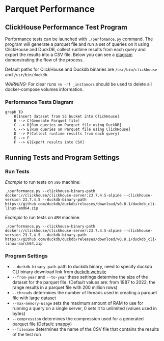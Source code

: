 # Parquet Performance

## ClickHouse Performance Test Program

Performance tests can be launched with `./perfomance.py` command. The program will generate a parquet file and run 
a set of queries on it using ClickHouse and DuckDB, collect runtime results from each query and export the 
results into a CSV file. Below you can see a [diagram](#performance-tests-diagram) demonstrating the flow of the process.

Default paths for ClickHouse and Duckdb binaries are `/usr/bin/clickhouse` and `/usr/bin/duckdb`.

*WARNING:* For clear runs `rm -rf _instances` should be used to delete all docker-compose volumes information.


### Performance Tests Diagram
```mermaid
graph TD
    B[Insert dataset from S3 bucket into ClickHouse]
    B --> C[Generate Parquet file]
    C --> D[Run queries on Parquet file using DuckDB]
    C --> E[Run queries on Parquet file using ClickHouse]
    D --> F[Collect runtime results from each query]
    E --> F
    F --> G[Export results into CSV]
```

## Running Tests and Program Settings

### Run Tests

*Example* to run tests on `x86` machine:

```shell
./performance.py --clickhouse-binary-path docker://clickhouse/clickhouse-server:23.7.4.5-alpine --clickhouse-version 23.7.4.5 --duckdb-binary-path https://github.com/duckdb/duckdb/releases/download/v0.8.1/duckdb_cli-linux-amd64.zip 
```

*Example* to run tests on `ARM` machine:

```shell
./performance.py --clickhouse-binary-path docker://clickhouse/clickhouse-server:23.7.4.5-alpine --clickhouse-version 23.7.4.5 --duckdb-binary-path https://github.com/duckdb/duckdb/releases/download/v0.8.1/duckdb_cli-linux-aarch64.zip 
```

### Program Settings

- `--duckdb-binary-path` path to duckdb binary, need to specify duckdb CLI binary download link from [duckdb website](https://duckdb.org/docs/installation/)
- `--from-year` and `--to-year` these settings determine the size of the dataset for the parquet file. (Default values are: from 1987 to 2022, the range results in a parquet file with 200 million rows)
- `--threads` determines the number of threads used in creating a parquet file with large dataset
- `--max-memory-usage` sets the maximum amount of RAM to use for running a query on a single server, 0 sets it to unlimited (values used in bytes)
- `--compression` determines the compression used for a generated parquet file (Default: snappy)
- `--filename` determines the name of the CSV file that contains the results of the test run